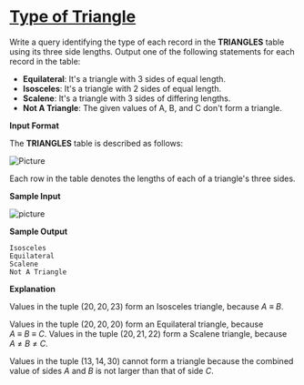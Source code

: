 # [Type of Triangle](https://www.hackerrank.com/challenges/what-type-of-triangle/problem)

Write a query identifying the type of each record in the <strong>TRIANGLES</strong> table using its three side lengths. Output one of the following statements for each record in the table:

- <strong>Equilateral</strong>: It's a triangle with $3$ sides of equal length.
- <strong>Isosceles</strong>: It's a triangle with $2$ sides of equal length.
- <strong>Scalene</strong>: It's a triangle with $3$ sides of differing lengths.
- <strong>Not A Triangle</strong>: The given values of A, B, and C don't form a triangle.

<strong>Input Format</strong>

The <strong>TRIANGLES</strong> table is described as follows:

![Picture](https://s3.amazonaws.com/hr-challenge-images/12887/1443815629-ac2a843fb7-1.png)

Each row in the table denotes the lengths of each of a triangle's three sides.

<strong>Sample Input</strong>

![picture](https://s3.amazonaws.com/hr-challenge-images/12887/1443815827-cbfc1ca12b-2.png)

<strong>Sample Output</strong>

<pre><code>Isosceles
Equilateral
Scalene
Not A Triangle</code></pre>

<strong>Explanation</strong>

Values in the tuple $(20,20,23)$ form an Isosceles triangle, because $A\ {\equiv}\ B$.

Values in the tuple $(20,20,20)$ form an Equilateral triangle, because $A\ {\equiv}\ B\ {\equiv}\ C$. Values in the tuple $(20,21,22)$ form a Scalene triangle, because $A\ {\neq}\ B\ {\neq}\ C$.

Values in the tuple $(13,14,30)$ cannot form a triangle because the combined value of sides $A$ and $B$ is not larger than that of side $C$.

